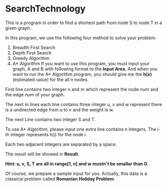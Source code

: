 # SearchTechnology
This is a program in order to find a shortest path from node S to node T in a given graph.

In this program, we use the following four method to solve your problem:

1. Breadth First Search
2. Depth First Search
3. Greedy Algorithm
4. A* Algorithm
If you want to use this program, you must input your graph, A and B with following format to the **Input Area**.
And when you want to run the A* Algorithm program, you should give me the **h(x)**(estimated value) for the all n nodes.

First line contains two integer n and m which represent the node num and the edge num of your graph.

The next m lines each line contains three integer u, v and w represent there is a undirected edge from u to v and the weight is w.

The next Line contains two integer S and T.

To use A* Algorithm, please input one extra line contains n integers. The i-th integer represents h(i) for the node i.

Each two adjacent integers are separated by a space.

The result will be showed in **Result**.

**Hint: u, v, S, T are all in range[1, n] and w mustn't be smallar than 0.**

Of course, we prepare a sample input for you. Actually, this data is a classical problem called **Romanian Holiday Problem**.
